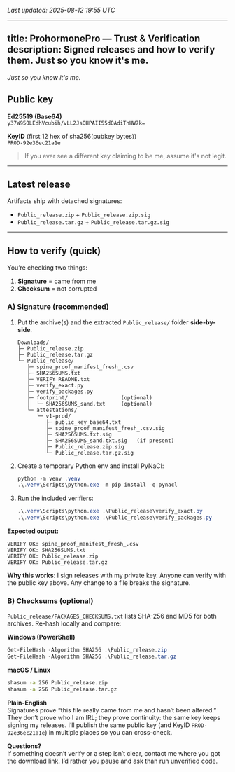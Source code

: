 _Last updated: 2025-08-12 19:55 UTC_ <!-- bump to force rebuild -->

---
title: ProhormonePro — Trust & Verification
description: Signed releases and how to verify them. Just so you know it's me.
---

*Just so you know it's me.*

## Public key

**Ed25519 (Base64)**  
`y37W950LEdhVcubih/vLL2JsQHPAII55dOAdiTnHW7k=`

**KeyID** (first 12 hex of sha256(pubkey bytes))  
`PROD-92e36ec21a1e`

> If you ever see a different key claiming to be me, assume it's not legit.

---

## Latest release

Artifacts ship with detached signatures:

- `Public_release.zip` + `Public_release.zip.sig`  
- `Public_release.tar.gz` + `Public_release.tar.gz.sig`

---

## How to verify (quick)

You’re checking two things:  
1) **Signature** = came from me  
2) **Checksum** = not corrupted

### A) Signature (recommended)

1. Put the archive(s) and the extracted `Public_release/` folder **side-by-side**.

   ```text
   Downloads/
   ├─ Public_release.zip
   ├─ Public_release.tar.gz
   └─ Public_release/
      ├─ spine_proof_manifest_fresh_.csv
      ├─ SHA256SUMS.txt
      ├─ VERIFY_README.txt
      ├─ verify_exact.py
      ├─ verify_packages.py
      ├─ footprint/                 (optional)
      │  └─ SHA256SUMS_sand.txt     (optional)
      └─ attestations/
         └─ v1-prod/
            ├─ public_key_base64.txt
            ├─ spine_proof_manifest_fresh_.csv.sig
            ├─ SHA256SUMS.txt.sig
            ├─ SHA256SUMS_sand.txt.sig   (if present)
            ├─ Public_release.zip.sig
            └─ Public_release.tar.gz.sig
   ```

2. Create a temporary Python env and install PyNaCl:

   ```powershell
   python -m venv .venv
   .\.venv\Scripts\python.exe -m pip install -q pynacl
   ```

3. Run the included verifiers:

   ```powershell
   .\.venv\Scripts\python.exe .\Public_release\verify_exact.py
   .\.venv\Scripts\python.exe .\Public_release\verify_packages.py
   ```

**Expected output:**

```text
VERIFY OK: spine_proof_manifest_fresh_.csv
VERIFY OK: SHA256SUMS.txt
VERIFY OK: Public_release.zip
VERIFY OK: Public_release.tar.gz
```

**Why this works**: I sign releases with my private key. Anyone can verify with the public key above. Any change to a file breaks the signature.

### B) Checksums (optional)

`Public_release/PACKAGES_CHECKSUMS.txt` lists SHA-256 and MD5 for both archives. Re-hash locally and compare:

**Windows (PowerShell)**

```powershell
Get-FileHash -Algorithm SHA256 .\Public_release.zip
Get-FileHash -Algorithm SHA256 .\Public_release.tar.gz
```

**macOS / Linux**

```bash
shasum -a 256 Public_release.zip
shasum -a 256 Public_release.tar.gz
```

**Plain-English**  
Signatures prove “this file really came from me and hasn’t been altered.”  
They don’t prove who I am IRL; they prove continuity: the same key keeps signing my releases. I’ll publish the same public key (and KeyID `PROD-92e36ec21a1e`) in multiple places so you can cross-check.

**Questions?**  
If something doesn’t verify or a step isn’t clear, contact me where you got the download link. I’d rather you pause and ask than run unverified code.
